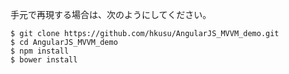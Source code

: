 手元で再現する場合は、次のようにしてください。

```
$ git clone https://github.com/hkusu/AngularJS_MVVM_demo.git 
$ cd AngularJS_MVVM_demo
$ npm install
$ bower install
```
